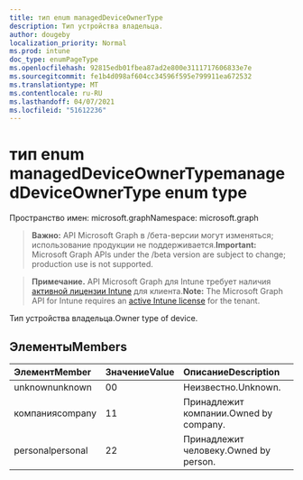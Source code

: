 ```yaml
---
title: тип enum managedDeviceOwnerType
description: Тип устройства владельца.
author: dougeby
localization_priority: Normal
ms.prod: intune
doc_type: enumPageType
ms.openlocfilehash: 92815edb01fbea87ad2e800e3111717606833e7e
ms.sourcegitcommit: fe1b4d098af604cc34596f595e799911ea672532
ms.translationtype: MT
ms.contentlocale: ru-RU
ms.lasthandoff: 04/07/2021
ms.locfileid: "51612236"
---
```

# <a name="manageddeviceownertype-enum-type"></a><span data-ttu-id="a641b-103">тип enum managedDeviceOwnerType</span><span class="sxs-lookup"><span data-stu-id="a641b-103">managedDeviceOwnerType enum type</span></span>

<span data-ttu-id="a641b-104">Пространство имен: microsoft.graph</span><span class="sxs-lookup"><span data-stu-id="a641b-104">Namespace: microsoft.graph</span></span>

> <span data-ttu-id="a641b-105">**Важно:** API Microsoft Graph в /бета-версии могут изменяться; использование продукции не поддерживается.</span><span class="sxs-lookup"><span data-stu-id="a641b-105">**Important:** Microsoft Graph APIs under the /beta version are subject to change; production use is not supported.</span></span>

> <span data-ttu-id="a641b-106">**Примечание.** API Microsoft Graph для Intune требует наличия [активной лицензии Intune](https://go.microsoft.com/fwlink/?linkid=839381) для клиента.</span><span class="sxs-lookup"><span data-stu-id="a641b-106">**Note:** The Microsoft Graph API for Intune requires an [active Intune license](https://go.microsoft.com/fwlink/?linkid=839381) for the tenant.</span></span>

<span data-ttu-id="a641b-107">Тип устройства владельца.</span><span class="sxs-lookup"><span data-stu-id="a641b-107">Owner type of device.</span></span>

## <a name="members"></a><span data-ttu-id="a641b-108">Элементы</span><span class="sxs-lookup"><span data-stu-id="a641b-108">Members</span></span>
|<span data-ttu-id="a641b-109">Элемент</span><span class="sxs-lookup"><span data-stu-id="a641b-109">Member</span></span>|<span data-ttu-id="a641b-110">Значение</span><span class="sxs-lookup"><span data-stu-id="a641b-110">Value</span></span>|<span data-ttu-id="a641b-111">Описание</span><span class="sxs-lookup"><span data-stu-id="a641b-111">Description</span></span>|
|:---|:---|:---|
|<span data-ttu-id="a641b-112">unknown</span><span class="sxs-lookup"><span data-stu-id="a641b-112">unknown</span></span>|<span data-ttu-id="a641b-113">0</span><span class="sxs-lookup"><span data-stu-id="a641b-113">0</span></span>|<span data-ttu-id="a641b-114">Неизвестно.</span><span class="sxs-lookup"><span data-stu-id="a641b-114">Unknown.</span></span>|
|<span data-ttu-id="a641b-115">компания</span><span class="sxs-lookup"><span data-stu-id="a641b-115">company</span></span>|<span data-ttu-id="a641b-116">1</span><span class="sxs-lookup"><span data-stu-id="a641b-116">1</span></span>|<span data-ttu-id="a641b-117">Принадлежит компании.</span><span class="sxs-lookup"><span data-stu-id="a641b-117">Owned by company.</span></span>|
|<span data-ttu-id="a641b-118">personal</span><span class="sxs-lookup"><span data-stu-id="a641b-118">personal</span></span>|<span data-ttu-id="a641b-119">2</span><span class="sxs-lookup"><span data-stu-id="a641b-119">2</span></span>|<span data-ttu-id="a641b-120">Принадлежит человеку.</span><span class="sxs-lookup"><span data-stu-id="a641b-120">Owned by person.</span></span>|




